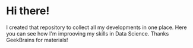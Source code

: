 # Hi there!
I created that repository to collect all my developments in one place. Here you can see how I'm improoving my skills in Data Science. Thanks GeekBrains for materials!
